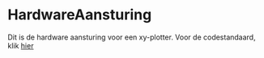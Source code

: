 # HardwareAansturing
Dit is de hardware aansturing voor een xy-plotter.
Voor de codestandaard, klik [hier](https://github.com/R2D2KLASB/Info/blob/main/CodeStandaard.md)
